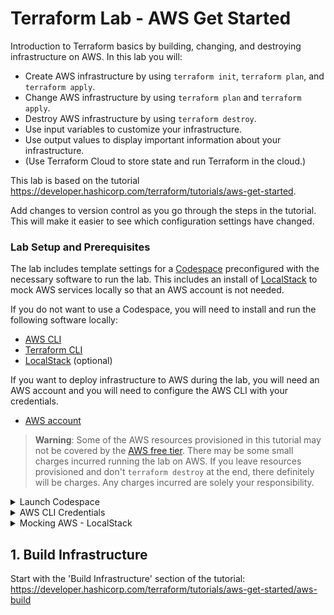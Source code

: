 # Terraform Lab - AWS Get Started

Introduction to Terraform basics by building, changing, and destroying infrastructure on AWS. In this lab you will:

- Create AWS infrastructure by using `terraform init`, `terraform plan`, and `terraform apply`.
- Change AWS infrastructure by using `terraform plan` and `terraform apply`.
- Destroy AWS infrastructure by using `terraform destroy`.
- Use input variables to customize your infrastructure.
- Use output values to display important information about your infrastructure.
- (Use Terraform Cloud to store state and run Terraform in the cloud.)

This lab is based on the tutorial https://developer.hashicorp.com/terraform/tutorials/aws-get-started.

Add changes to version control as you go through the steps in the tutorial. This will make it easier to see which configuration settings have changed.

### Lab Setup and Prerequisites

The lab includes template settings for a [Codespace](https://docs.github.com/en/codespaces/getting-started/quickstart) preconfigured with the necessary software to run the lab. This includes an install of [LocalStack](https://github.com/localstack/localstack) to mock AWS services locally so that an AWS account is not needed.

If you do not want to use a Codespace, you will need to install and run the following software locally:

- [AWS CLI](https://docs.aws.amazon.com/cli/latest/userguide/install-cliv2.html)
- [Terraform CLI](https://learn.hashicorp.com/tutorials/terraform/install-cli)
- [LocalStack](https://github.com/localstack/localstack) (optional)

If you want to deploy infrastructure to AWS during the lab, you will need an AWS account and you will need to configure the AWS CLI with your credentials.

- [AWS account](https://aws.amazon.com/premiumsupport/knowledge-center/create-and-activate-aws-account/)

> **Warning**: Some of the AWS resources provisioned in this tutorial may not be covered by the [AWS free tier](https://aws.amazon.com/free). There may be some small charges incurred running the lab on AWS. If you leave resources provisioned and don't `terraform destroy` at the end, there definitely will be charges. Any charges incurred are solely your responsibility.

<details><summary>Launch Codespace</summary>

You need a GitHub account to use Codespaces and you need to be logged in.

If you have accepted a GitHub Classroom assignment, you can launch a Codespace by clicking the green "Code" button and selecting "Open with Codespaces". This will create a Codespace preconfigured with the necessary software to run the lab. Further instructions are available in the [GitHub Docs](https://docs.github.com/en/codespaces/developing-in-codespaces/creating-a-codespace-for-a-repository#creating-a-codespace-for-a-repository).

If you are following directly from the lab template repository, you can launch a Codespace by clicking the green "Use this template" button and selecting "Open with Codespaces". This will create a Codespace preconfigured with the necessary software to run the lab. Further instructions are available in the [GitHub Docs](https://docs.github.com/en/codespaces/developing-in-codespaces/creating-a-codespace-for-a-repository#creating-a-codespace-for-a-repository).

</details>

<details><summary>AWS CLI Credentials</summary>

### Create Access Keys

1. Sign in to the AWS Management Console and open the IAM console at https://console.aws.amazon.com/iam/.
1. In the navigation pane, choose Users.
1. Choose your IAM user name (not the check box).
1. Choose the Security credentials tab and then choose Create access key.
1. To view the new access key pair, choose Show. You will not have access to the secret access key again after this dialog box closes. Your credentials will look something like this:

```bash
AWS Access Key ID: AKIAIOSFODNN7EXAMPLE
AWS Secret Access Key: wJalrXUtnFEMI/K7MDENG/bPxRfiCYEXAMPLEKEY
```

### Configure the AWS CLI

You will need to add your AWS Access Keys to the AWS CLI client. Configure the AWS CLI from the terminal. Follow the prompts to input your AWS Access Key ID and Secret Access Key.

```bash
aws configure
```

The configuration process stores your credentials in a file at `~/.aws/credentials` within the Codespace workspace.

</details>

<details><summary>Mocking AWS - LocalStack</summary>

Instead of applying changes to the real AWS, we can create a fake, local version of AWS and test our configuration against this fake version. This will mean no real resources are provisioned in AWS. To do this, we will use an emulator called [LocalStack](https://github.com/localstack/localstack).

### Starting LocalStack

LocalStack is already installed in the Codespace. To start the LocalStack container, run the following command in the terminal:

```bash
sudo localstack start
```

### Configure Terraform Resource Provider

In `main.tf`, replace the `provider "aws"` block

```terraform
provider "aws" {
  region  = "us-west-2"
}
```

with the following:

```terraform
provider "aws" {
  region                      = "us-west-2"
  access_key                  = "mock_access_key"
  secret_key                  = "mock_secret_key"
  skip_credentials_validation = true
  skip_metadata_api_check     = true
  skip_requesting_account_id  = true
  s3_use_path_style           = true

  endpoints {
    apigateway     = "http://localhost:4566"
    cloudformation = "http://localhost:4566"
    cloudwatch     = "http://localhost:4566"
    dynamodb       = "http://localhost:4566"
    es             = "http://localhost:4566"
    firehose       = "http://localhost:4566"
    iam            = "http://localhost:4566"
    kinesis        = "http://localhost:4566"
    lambda         = "http://localhost:4566"
    route53        = "http://localhost:4566"
    redshift       = "http://localhost:4566"
    s3             = "http://localhost:4566"
    secretsmanager = "http://localhost:4566"
    ses            = "http://localhost:4566"
    sns            = "http://localhost:4566"
    sqs            = "http://localhost:4566"
    ssm            = "http://localhost:4566"
    stepfunctions  = "http://localhost:4566"
    sts            = "http://localhost:4566"
    ec2            = "http://localhost:4566"
  }
}
```

Log-in to AWS again, using the fake credentials:

```
access_key: mock_access_key
secret_key: mock_secret_key
```

</details>

## 1. Build Infrastructure

Start with the 'Build Infrastructure' section of the tutorial: https://developer.hashicorp.com/terraform/tutorials/aws-get-started/aws-build
